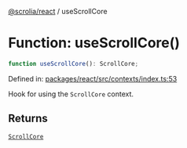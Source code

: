[@scrolia/react](../README.md) / useScrollCore

# Function: useScrollCore()

```ts
function useScrollCore(): ScrollCore;
```

Defined in: [packages/react/src/contexts/index.ts:53](https://github.com/alpheustangs/scrolia/blob/e478c3598c4b753ead9de3dc691e6078680b80a3/packages/react/src/contexts/index.ts#L53)

Hook for using the `ScrollCore` context.

## Returns

[`ScrollCore`](../type-aliases/ScrollCore.md)
